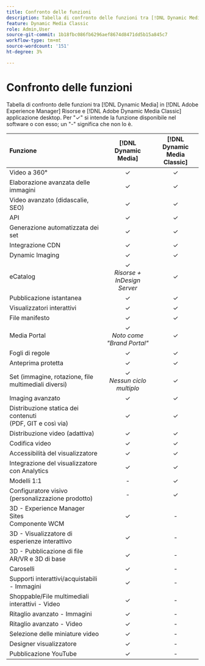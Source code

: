 ```yaml
---
title: Confronto delle funzioni
description: Tabella di confronto delle funzioni tra [!DNL Dynamic Media] in [!DNL Adobe Experience Manager] Risorse e [!DNL Adobe Dynamic Media Classic] applicazione desktop.
feature: Dynamic Media Classic
role: Admin,User
source-git-commit: 1b18fbc086fb6296aef8674d8471dd5b15a845c7
workflow-type: tm+mt
source-wordcount: '151'
ht-degree: 3%

---
```



# Confronto delle funzioni

Tabella di confronto delle funzioni tra [!DNL Dynamic Media] in [!DNL Adobe Experience Manager] Risorse e [!DNL Adobe Dynamic Media Classic] applicazione desktop. Per &quot;✓&quot; si intende la funzione disponibile nel software o con esso; un &quot;-&quot; significa che non lo è.

| Funzione | [!DNL Dynamic Media] | [!DNL Dynamic Media<br>Classic] |
| :--- | :---: | :---: |
| Video a 360° | ✓ | ✓ |
| Elaborazione avanzata delle immagini | ✓ | ✓ |
| Video avanzato (didascalie, SEO) | ✓ | ✓ |
| API | ✓ | ✓ |
| Generazione automatizzata dei set | ✓ | ✓ |
| Integrazione CDN | ✓ | ✓ |
| Dynamic Imaging | ✓ | ✓ |
| eCatalog | ✓<br>*Risorse + InDesign Server* | ✓ |
| Pubblicazione istantanea | ✓ | ✓ |
| Visualizzatori interattivi | ✓ | ✓ |
| File manifesto | ✓ | ✓ |
| Media Portal | ✓<br>*Noto come &quot;Brand Portal&quot;* | ✓ |
| Fogli di regole | ✓ | ✓ |
| Anteprima protetta | ✓ | ✓ |
| Set (immagine, rotazione, file multimediali diversi) | ✓<br>*Nessun ciclo multiplo* | ✓ |
| Imaging avanzato | ✓ | ✓ |
| Distribuzione statica dei contenuti<br>(PDF, GIT e così via) | ✓ | ✓ |
| Distribuzione video (adattiva) | ✓ | ✓ |
| Codifica video | ✓ | ✓ |
| Accessibilità del visualizzatore | ✓ | ✓ |
| Integrazione del visualizzatore con Analytics | ✓ | ✓ |
| Modelli 1:1 | - | ✓ |
| Configuratore visivo<br>(personalizzazione prodotto) | - | ✓ |
| 3D - Experience Manager Sites<br>Componente WCM | ✓ | - |
| 3D - Visualizzatore di esperienze interattivo | ✓ | - |
| 3D - Pubblicazione di file AR/VR e 3D di base | ✓ | - |
| Caroselli | ✓ | - |
| Supporti interattivi/acquistabili - Immagini | ✓ | - |
| Shoppable/File multimediali interattivi - Video | ✓ | - |
| Ritaglio avanzato - Immagini | ✓ | - |
| Ritaglio avanzato - Video | ✓ | - |
| Selezione delle miniature video | ✓ | - |
| Designer visualizzatore | ✓ | - |
| Pubblicazione YouTube | ✓ | - |
